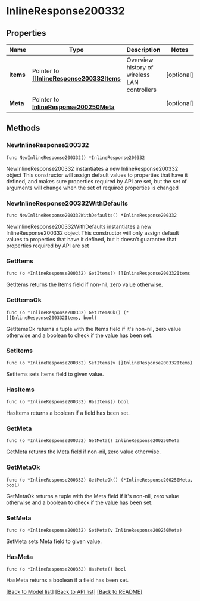 # InlineResponse200332

## Properties

Name | Type | Description | Notes
------------ | ------------- | ------------- | -------------
**Items** | Pointer to [**[]InlineResponse200332Items**](InlineResponse200332Items.md) | Overview history of wireless LAN controllers | [optional] 
**Meta** | Pointer to [**InlineResponse200250Meta**](InlineResponse200250Meta.md) |  | [optional] 

## Methods

### NewInlineResponse200332

`func NewInlineResponse200332() *InlineResponse200332`

NewInlineResponse200332 instantiates a new InlineResponse200332 object
This constructor will assign default values to properties that have it defined,
and makes sure properties required by API are set, but the set of arguments
will change when the set of required properties is changed

### NewInlineResponse200332WithDefaults

`func NewInlineResponse200332WithDefaults() *InlineResponse200332`

NewInlineResponse200332WithDefaults instantiates a new InlineResponse200332 object
This constructor will only assign default values to properties that have it defined,
but it doesn't guarantee that properties required by API are set

### GetItems

`func (o *InlineResponse200332) GetItems() []InlineResponse200332Items`

GetItems returns the Items field if non-nil, zero value otherwise.

### GetItemsOk

`func (o *InlineResponse200332) GetItemsOk() (*[]InlineResponse200332Items, bool)`

GetItemsOk returns a tuple with the Items field if it's non-nil, zero value otherwise
and a boolean to check if the value has been set.

### SetItems

`func (o *InlineResponse200332) SetItems(v []InlineResponse200332Items)`

SetItems sets Items field to given value.

### HasItems

`func (o *InlineResponse200332) HasItems() bool`

HasItems returns a boolean if a field has been set.

### GetMeta

`func (o *InlineResponse200332) GetMeta() InlineResponse200250Meta`

GetMeta returns the Meta field if non-nil, zero value otherwise.

### GetMetaOk

`func (o *InlineResponse200332) GetMetaOk() (*InlineResponse200250Meta, bool)`

GetMetaOk returns a tuple with the Meta field if it's non-nil, zero value otherwise
and a boolean to check if the value has been set.

### SetMeta

`func (o *InlineResponse200332) SetMeta(v InlineResponse200250Meta)`

SetMeta sets Meta field to given value.

### HasMeta

`func (o *InlineResponse200332) HasMeta() bool`

HasMeta returns a boolean if a field has been set.


[[Back to Model list]](../README.md#documentation-for-models) [[Back to API list]](../README.md#documentation-for-api-endpoints) [[Back to README]](../README.md)


